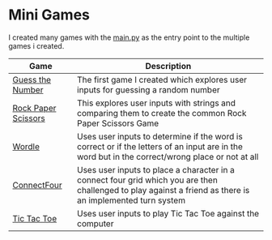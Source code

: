 # Mini Games

I created many games with the [main.py](main.py) as the entry point to the multiple games i created. 


| Game | Description |
| --- | --- |
| [Guess the Number](GNT.py) | The first game I created which explores user inputs for guessing a random number |
| [Rock Paper Scissors](RPS.py) | This explores user inputs with strings and comparing them to create the common Rock Paper Scissors Game |
| [Wordle](Wordle.py) | Uses user inputs to determine if the word is correct or if the letters of an input are in the word but in the correct/wrong place or not at all  |
| [ConnectFour](ConnectFour.py) | Uses user inputs to place a character in a connect four grid which you are then challenged to play against a friend as there is an implemented turn system  |
| [Tic Tac Toe](TTT.py) | Uses user inputs to play Tic Tac Toe against the computer |

